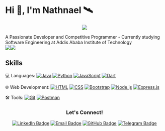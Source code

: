 # Hi 👋, I'm Nathnael 🛰️

<p align="center">
  <img src="https://capsule-render.vercel.app/api?type=waving&color=gradient&height=65&section=footer"/>
</p>
A Passionate Developer and Competitive Programmer
- Currently studying Software Engineering at Addis Ababa Institute of Technology
<div style="display: flex; ">
  <img src="https://github-readme-stats-eight-theta.vercel.app/api?username=NathanZlion&show_icons=true&theme=radical&include_all_commits=true&count_private=true"/>
 <img src="https://github-readme-stats-eight-theta.vercel.app/api/top-langs/?username=NathanZlion&layout=compact&langs_count=8&theme=radical"/>  

 </div>


## Skills

💻 Languages:
[![Java](https://img.shields.io/badge/-Java-007396?style=flat&logo=java&logoColor=white)](#) 
[![Python](https://img.shields.io/badge/-Python-3776AB?style=flat&logo=python&logoColor=white)](#)
[![JavaScript](https://img.shields.io/badge/-JavaScript-F7DF1E?style=flat&logo=javascript&logoColor=black)](#)
[![Dart](https://img.shields.io/badge/-Dart-1022D0?style=flat&logo=Dart&logoColor=black)](#)

🌐 Web Development:
[![HTML](https://img.shields.io/badge/-HTML-E34F26?style=flat&logo=html5&logoColor=white)](#)
[![CSS](https://img.shields.io/badge/-CSS-1572B6?style=flat&logo=css3&logoColor=white)](#)
[![Bootstrap](https://img.shields.io/badge/-Bootstrap-7952B3?style=flat&logo=bootstrap&logoColor=white)](#)
[![Node.js](https://img.shields.io/badge/-Node.js-339933?style=flat&logo=node.js&logoColor=white)](#)
[![Express.js](https://img.shields.io/badge/-Express.js-000000?style=flat&logo=express&logoColor=white)](#)

🛠️ Tools:
[![Git](https://img.shields.io/badge/-Git-F05032?style=flat&logo=git&logoColor=white)](#)
[![Postman](https://img.shields.io/badge/-Postman-FF6C37?style=flat&logo=postman&logoColor=white)](#)

<h3 align="center">Let's Connect!</h3>
<p align="center">
  <a href="https://www.linkedin.com/in/nathnael-dereje/"><img src="https://img.shields.io/badge/-nathnael-blue?style=flat-square&logo=Linkedin&logoColor=white&link=https://www.linkedin.com/in/nathnael-dereje-a46117254/" alt="LinkedIn Badge"></a>
  <a href="mailto:nathandere1357@gmail.com"><img src="https://img.shields.io/badge/-nathandere1357-D14836?style=flat-square&logo=Gmail&logoColor=white&link=mailto:nathandere1357@gmail.com" alt="Email Badge"></a>
  <a href="https://github.com/NathanZlion"><img src="https://img.shields.io/badge/-NathanZlion-black?style=flat-square&logo=Github&logoColor=white&link=https://github.com/NathanZlion/" alt="GitHub Badge"></a>
  <a href="https://t.me/Nathanzgreat"><img src="https://img.shields.io/static/v1?label=t&message=Telegram&color=blue&link=https://t.me/Nathanzgreat" alt="Telegram Badge"></a>
</p>
</p>
